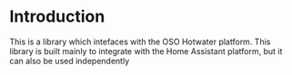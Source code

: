 # Introduction
This is a library which intefaces with the OSO Hotwater platform. 
This library is built mainly to integrate with the Home Assistant platform,
but it can also be used independently



